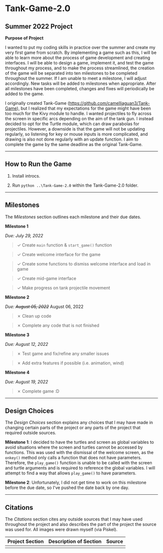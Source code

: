 # Tank-Game-2.0

## Summer 2022 Project


__Purpose of Project__

I wanted to put my coding skills in practice over the summer and create my very first game from scratch. By implementing a game such as this, I will be able to learn more about the process of game development and creating interfaces. I will be able to design a game, implement it, and test the game throughout my process, and to make the process streamlined, the creation of the game will be separated into ten milestones to be completed throughout the summer. If I am unable to meet a milestone, I will adjust accordingly. New tasks will be added to milestones when appropriate. After all milestones have been completed, changes and fixes will periodically be added to the game.

I originally created Tank-Game (https://github.com/camelliaguan3/Tank-Game), but I realized that my expectations for the game might have been too much for the Kivy module to handle. I wanted projectiles to fly across the screen in specific arcs depending on the aim of the tank gun. I instead decided to opt for the Turtle module, which can draw parabolas for projectiles. However, a downside is that the game will not be updating regularly, so listening for key or mouse inputs is more complicated, and drawing is also not done regularly with an update function. I aim to complete the game by the same deadline as the original Tank-Game.

<hr />

## How to Run the Game

1. Install introcs.

2. Run `python ..\Tank-Game-2.0` within the Tank-Game-2.0 folder.

<hr />

## Milestones

The *Milestones* section outlines each milestone and their due dates.

**Milestone 1**

*Due: July 29, 2022*

> &check; Create `main` function & `start_game()` function

> &check; Create welcome interface for the game

> &check; Create some functions to dismiss welcome interface and load in game

> &check; Create mid-game interface

> &check; Make progress on tank projectile movement

**Milestone 2**

*Due: ~~August 05, 2022~~* August 06, 2022

> &cross; Clean up code

> &cross; Complete any code that is not finished

**Milestone 3**

*Due: August 12, 2022*

> &cross; Test game and fix/refine any smaller issues

> &cross; Add extra features if possible (i.e. animation, wind)

**Milestone 4**

*Due: August 19, 2022*

> &cross; Complete game :D

<hr />

## Design Choices

The *Design Choices* section explains any choices that I may have made in changing certain parts of the project or any parts of the project that required outside sources.

**Milestone 1**: I decided to have the turtles and screen as global variables to avoid situations where the screen and turtles cannot be accessed by functions. This was used with the dismissal of the welcome screen, as the `onkey()` method only calls a function that does not have parameters. Therefore, the `play_game()` function is unable to be called with the screen and turtle arguments and is required to reference the global variables. I will attempt to find a way that allows `play_game()` to have parameters.

**Milestone 2**: Unfortunately, I did not get time to work on this milestone before the due date, so I've pushed the date back by one day.

<hr />

## Citations

The *Citations* section cites any outside sources that I may have used throughout the project and also describes the part of the project the source was used for. All images were drawn myself (via Piskel).

| Project Section | Description of Section | Source |
| - | - | - |
| | | |